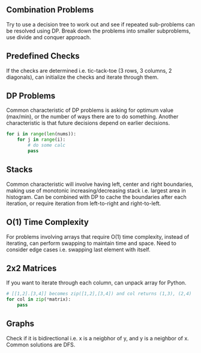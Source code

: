 ## Combination Problems

Try to use a decision tree to work out and see if repeated sub-problems can be resolved using DP. Break down the problems into smaller subproblems, use divide and conquer approach.

## Predefined Checks

If the checks are determined i.e. tic-tack-toe (3 rows, 3 columns, 2 diagonals), can initialize the checks and iterate through them.

## DP Problems

Common characteristic of DP problems is asking for optimum value (max/min), or the number of ways there are to do something. Another characteristic is that future decisions depend on earlier decisions.

```py
for i in range(len(nums)):
    for j in range(i):
        # do some calc
        pass
```

## Stacks

Common characteristic will involve having left, center and right boundaries, making use of monotonic increasing/decreasing stack i.e. largest area in histogram. Can be combined with DP to cache the boundaries after each iteration, or require iteration from left-to-right and right-to-left.

## O(1) Time Complexity

For problems involving arrays that require O(1) time complexity, instead of iterating, can perform swapping to maintain time and space. Need to consider edge cases i.e. swapping last element with itself.

## 2x2 Matrices

If you want to iterate through each column, can unpack array for Python.

```py
# [[1,2].[3,4]] becomes zip([1,2],[3,4]) and col returns (1,3), (2,4)
for col in zip(*matrix):
    pass
```

## Graphs

Check if it is bidirectional i.e. x is a neigbhor of y, and y is a neighbor of x. Common solutions are DFS.
